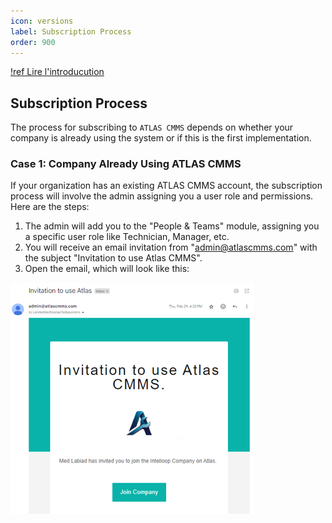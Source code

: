 ```yaml
---
icon: versions
label: Subscription Process
order: 900
---
```


[!ref Lire l'introducution](./readme.md)

## Subscription Process

The process for subscribing to `ATLAS CMMS` depends on whether your company is already using the system or if this is the first implementation.

### Case 1: Company Already Using ATLAS CMMS

If your organization has an existing ATLAS CMMS account, the subscription process will involve the admin assigning you a user role and permissions. Here are the steps:
1. The admin will add you to the "People & Teams" module, assigning you a specific user role like Technician, Manager, etc.
2. You will receive an email invitation from "admin@atlascmms.com" with the subject "Invitation to use Atlas CMMS".
3. Open the email, which will look like this:

![Email reception](../static/img/signing-email.png)